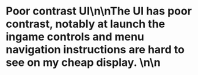 # Poor contrast UI\n\nThe UI has poor contrast, notably at launch the ingame controls and menu navigation instructions are hard to see on my cheap display. \n\n<!-- GitHub Issue #214 -->